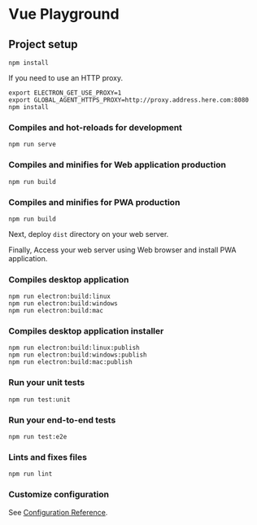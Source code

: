 # Vue Playground

## Project setup
```
npm install
```

If you need to use an HTTP proxy.
```
export ELECTRON_GET_USE_PROXY=1
export GLOBAL_AGENT_HTTPS_PROXY=http://proxy.address.here.com:8080
npm install
```

### Compiles and hot-reloads for development
```
npm run serve
```

### Compiles and minifies for Web application production
```
npm run build
```

### Compiles and minifies for PWA production
```
npm run build
```

Next, deploy `dist` directory on your web server.

Finally, Access your web server using Web browser and install PWA application.

### Compiles desktop application
```
npm run electron:build:linux
npm run electron:build:windows
npm run electron:build:mac
```
### Compiles desktop application installer
```
npm run electron:build:linux:publish
npm run electron:build:windows:publish
npm run electron:build:mac:publish
```

### Run your unit tests
```
npm run test:unit
```

### Run your end-to-end tests
```
npm run test:e2e
```

### Lints and fixes files
```
npm run lint
```

### Customize configuration
See [Configuration Reference](https://cli.vuejs.org/config/).
